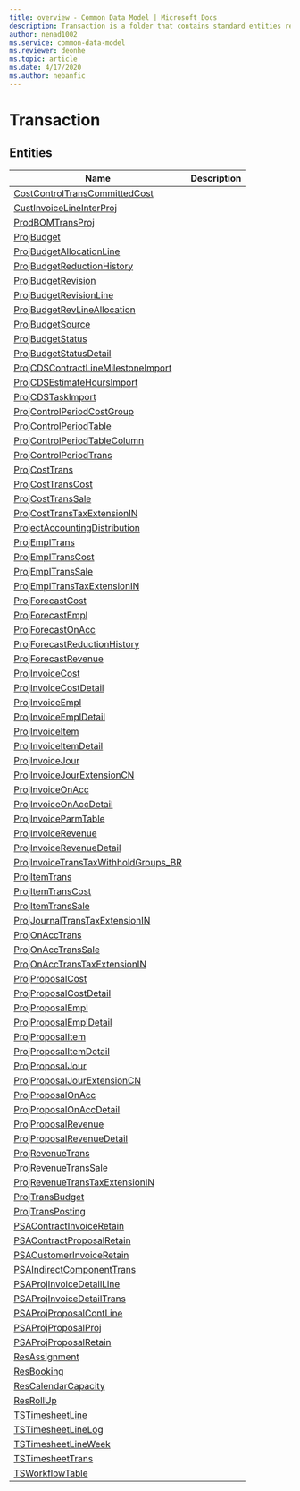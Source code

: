 ```yaml
---
title: overview - Common Data Model | Microsoft Docs
description: Transaction is a folder that contains standard entities related to the Common Data Model.
author: nenad1002
ms.service: common-data-model
ms.reviewer: deonhe
ms.topic: article
ms.date: 4/17/2020
ms.author: nebanfic
---
```


# Transaction


## Entities

|Name|Description|
|---|---|
|[CostControlTransCommittedCost](CostControlTransCommittedCost.md)||
|[CustInvoiceLineInterProj](CustInvoiceLineInterProj.md)||
|[ProdBOMTransProj](ProdBOMTransProj.md)||
|[ProjBudget](ProjBudget.md)||
|[ProjBudgetAllocationLine](ProjBudgetAllocationLine.md)||
|[ProjBudgetReductionHistory](ProjBudgetReductionHistory.md)||
|[ProjBudgetRevision](ProjBudgetRevision.md)||
|[ProjBudgetRevisionLine](ProjBudgetRevisionLine.md)||
|[ProjBudgetRevLineAllocation](ProjBudgetRevLineAllocation.md)||
|[ProjBudgetSource](ProjBudgetSource.md)||
|[ProjBudgetStatus](ProjBudgetStatus.md)||
|[ProjBudgetStatusDetail](ProjBudgetStatusDetail.md)||
|[ProjCDSContractLineMilestoneImport](ProjCDSContractLineMilestoneImport.md)||
|[ProjCDSEstimateHoursImport](ProjCDSEstimateHoursImport.md)||
|[ProjCDSTaskImport](ProjCDSTaskImport.md)||
|[ProjControlPeriodCostGroup](ProjControlPeriodCostGroup.md)||
|[ProjControlPeriodTable](ProjControlPeriodTable.md)||
|[ProjControlPeriodTableColumn](ProjControlPeriodTableColumn.md)||
|[ProjControlPeriodTrans](ProjControlPeriodTrans.md)||
|[ProjCostTrans](ProjCostTrans.md)||
|[ProjCostTransCost](ProjCostTransCost.md)||
|[ProjCostTransSale](ProjCostTransSale.md)||
|[ProjCostTransTaxExtensionIN](ProjCostTransTaxExtensionIN.md)||
|[ProjectAccountingDistribution](ProjectAccountingDistribution.md)||
|[ProjEmplTrans](ProjEmplTrans.md)||
|[ProjEmplTransCost](ProjEmplTransCost.md)||
|[ProjEmplTransSale](ProjEmplTransSale.md)||
|[ProjEmplTransTaxExtensionIN](ProjEmplTransTaxExtensionIN.md)||
|[ProjForecastCost](ProjForecastCost.md)||
|[ProjForecastEmpl](ProjForecastEmpl.md)||
|[ProjForecastOnAcc](ProjForecastOnAcc.md)||
|[ProjForecastReductionHistory](ProjForecastReductionHistory.md)||
|[ProjForecastRevenue](ProjForecastRevenue.md)||
|[ProjInvoiceCost](ProjInvoiceCost.md)||
|[ProjInvoiceCostDetail](ProjInvoiceCostDetail.md)||
|[ProjInvoiceEmpl](ProjInvoiceEmpl.md)||
|[ProjInvoiceEmplDetail](ProjInvoiceEmplDetail.md)||
|[ProjInvoiceItem](ProjInvoiceItem.md)||
|[ProjInvoiceItemDetail](ProjInvoiceItemDetail.md)||
|[ProjInvoiceJour](ProjInvoiceJour.md)||
|[ProjInvoiceJourExtensionCN](ProjInvoiceJourExtensionCN.md)||
|[ProjInvoiceOnAcc](ProjInvoiceOnAcc.md)||
|[ProjInvoiceOnAccDetail](ProjInvoiceOnAccDetail.md)||
|[ProjInvoiceParmTable](ProjInvoiceParmTable.md)||
|[ProjInvoiceRevenue](ProjInvoiceRevenue.md)||
|[ProjInvoiceRevenueDetail](ProjInvoiceRevenueDetail.md)||
|[ProjInvoiceTransTaxWithholdGroups_BR](ProjInvoiceTransTaxWithholdGroups_BR.md)||
|[ProjItemTrans](ProjItemTrans.md)||
|[ProjItemTransCost](ProjItemTransCost.md)||
|[ProjItemTransSale](ProjItemTransSale.md)||
|[ProjJournalTransTaxExtensionIN](ProjJournalTransTaxExtensionIN.md)||
|[ProjOnAccTrans](ProjOnAccTrans.md)||
|[ProjOnAccTransSale](ProjOnAccTransSale.md)||
|[ProjOnAccTransTaxExtensionIN](ProjOnAccTransTaxExtensionIN.md)||
|[ProjProposalCost](ProjProposalCost.md)||
|[ProjProposalCostDetail](ProjProposalCostDetail.md)||
|[ProjProposalEmpl](ProjProposalEmpl.md)||
|[ProjProposalEmplDetail](ProjProposalEmplDetail.md)||
|[ProjProposalItem](ProjProposalItem.md)||
|[ProjProposalItemDetail](ProjProposalItemDetail.md)||
|[ProjProposalJour](ProjProposalJour.md)||
|[ProjProposalJourExtensionCN](ProjProposalJourExtensionCN.md)||
|[ProjProposalOnAcc](ProjProposalOnAcc.md)||
|[ProjProposalOnAccDetail](ProjProposalOnAccDetail.md)||
|[ProjProposalRevenue](ProjProposalRevenue.md)||
|[ProjProposalRevenueDetail](ProjProposalRevenueDetail.md)||
|[ProjRevenueTrans](ProjRevenueTrans.md)||
|[ProjRevenueTransSale](ProjRevenueTransSale.md)||
|[ProjRevenueTransTaxExtensionIN](ProjRevenueTransTaxExtensionIN.md)||
|[ProjTransBudget](ProjTransBudget.md)||
|[ProjTransPosting](ProjTransPosting.md)||
|[PSAContractInvoiceRetain](PSAContractInvoiceRetain.md)||
|[PSAContractProposalRetain](PSAContractProposalRetain.md)||
|[PSACustomerInvoiceRetain](PSACustomerInvoiceRetain.md)||
|[PSAIndirectComponentTrans](PSAIndirectComponentTrans.md)||
|[PSAProjInvoiceDetailLine](PSAProjInvoiceDetailLine.md)||
|[PSAProjInvoiceDetailTrans](PSAProjInvoiceDetailTrans.md)||
|[PSAProjProposalContLine](PSAProjProposalContLine.md)||
|[PSAProjProposalProj](PSAProjProposalProj.md)||
|[PSAProjProposalRetain](PSAProjProposalRetain.md)||
|[ResAssignment](ResAssignment.md)||
|[ResBooking](ResBooking.md)||
|[ResCalendarCapacity](ResCalendarCapacity.md)||
|[ResRollUp](ResRollUp.md)||
|[TSTimesheetLine](TSTimesheetLine.md)||
|[TSTimesheetLineLog](TSTimesheetLineLog.md)||
|[TSTimesheetLineWeek](TSTimesheetLineWeek.md)||
|[TSTimesheetTrans](TSTimesheetTrans.md)||
|[TSWorkflowTable](TSWorkflowTable.md)||
